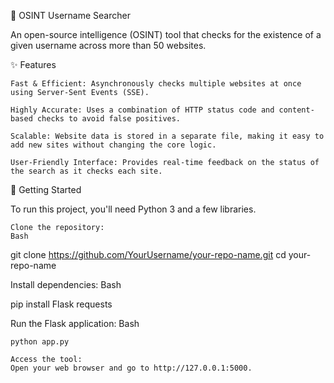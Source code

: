 🔎 OSINT Username Searcher

An open-source intelligence (OSINT) tool that checks for the existence of a given username across more than 50 websites.

✨ Features

    Fast & Efficient: Asynchronously checks multiple websites at once using Server-Sent Events (SSE).

    Highly Accurate: Uses a combination of HTTP status code and content-based checks to avoid false positives.

    Scalable: Website data is stored in a separate file, making it easy to add new sites without changing the core logic.

    User-Friendly Interface: Provides real-time feedback on the status of the search as it checks each site.

🚀 Getting Started

To run this project, you'll need Python 3 and a few libraries.

    Clone the repository:
    Bash

git clone https://github.com/YourUsername/your-repo-name.git
cd your-repo-name

Install dependencies:
Bash

pip install Flask requests

Run the Flask application:
Bash

    python app.py

    Access the tool:
    Open your web browser and go to http://127.0.0.1:5000.

